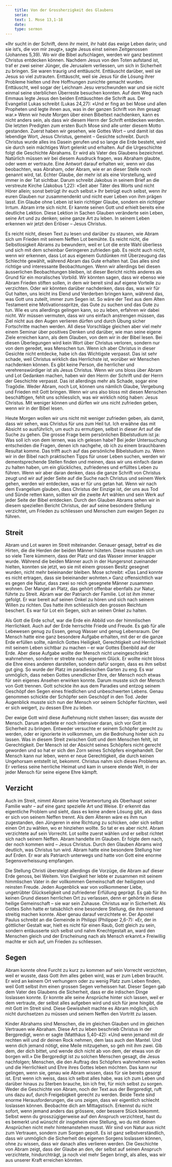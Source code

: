 ```yaml
---
    title: Von der Grossherzigkeit des Glaubens
    serie: 
    text: 1. Mose 13,1-18
    date: 
    type: sermon
---
```


«Ihr sucht in der Schrift, denn ihr meint, ihr habt das ewige Leben darin; und sie ist‘s, die von mir zeugt», sagte Jesus einst seinen Zeitgenossen (Johannes 5,39). Wo wir die Bibel aufschlagen, werden wir ganz bestimmt Christus entdecken können. Nachdem Jesus von den Toten aufstand ist, traf er zwei seiner Jünger, die Jerusalem verliessen, um sich in Sicherheit zu bringen. Sie waren traurig und enttäuscht. Enttäuscht darüber, weil sie Jesus so viel zutrauten. Enttäuscht, weil sie Jesus für die Lösung ihrer Probleme hielten und ihre Hoffnungen zunichte gemacht wurden. Enttäuscht, weil sogar der Leichnam Jesu verschwunden war und sie nicht einmal seine sterblichen Überreste besuchen konnten. Auf dem Weg nach Emmaus legte Jesus den beiden Enttäuschten die Schrift aus. Der Evangelist Lukas schreibt (Lukas 24,27): «Und er fing an bei Mose und allen Propheten und legte ihnen aus, was in der ganzen Schrift von ihm gesagt war.» Wenn wir heute Morgen über einen Bibeltext nachdenken, kann es nicht anders sein, als dass wir diesem Herrn der Schrift entdecken werden. Die letzten Predigten zum ersten Buch Mose sind alle unter diesem Motto gestanden. Zuerst haben wir gesehen, wie Gottes Wort – und damit ist das lebendige Wort, Jesus Christus, gemeint – Gesichte schreibt. Durch Christus wurde alles ins Dasein gerufen und so lange die Erde besteht, wird sie durch sein mächtiges Wort gelenkt und erhalten. Auf die Urgeschichte folgt die Geschichte Abrahams. Er wird als Vater des Glaubens bezeichnet. Natürlich müssen wir bei diesem Ausdruck fragen, was Abraham glaubte, oder wem er vertraute. Eine Antwort darauf erhalten wir, wenn wir das beobachten, was Abraham, oder Abram, wie er an dieser Stelle noch genannt wird, tat. Echter Glaube, der mehr ist als eine Vorstellung, wird immer in der Tat sichtbar. Darum schreibt Jakobus in seinem Brief an die verstreute Kirche (Jakobus 1,22): «Seit aber Täter des Worts und nicht Hörer allein; sonst betrügt ihr euch selbst.» Ihr betrügt euch selbst, wenn ihr euren Glauben nur zusammendenkt und nicht euer Leben von ihm prägen lasst. Ein Glaube ohne Leben ist kein richtiger Glaube, sondern ein richtiger Irrtum. Abram irrte sich nicht. Er kannte seinen Gott und erhielt bereits eine deutliche Lektion. Diese Lektion in Sachen Glauben veränderte sein Leben, seine Art und zu denken; seine ganze Art zu leben. In seinem Leben erkennen wir jetzt den Erlöser – Jesus Christus.

Es reicht nicht, diesen Text zu lesen und darüber zu staunen, wie Abram sich um Frieden mit seinem Neffen Lot bemühte. Es reicht nicht, die Selbstlosigkeit Abrams zu bewundern, weil er Lot die erste Wahl überliess und sich mit dem scheinbar Geringeren zufrieden gab. Es reicht auch nicht, wenn wir erkennen, dass Lot aus eigenem Gutdünken mit Überzeugung das Schlechte gewählt, während Abram das Gute erhalten hat. Das alles sind richtige und interessante Beobachtungen. Wenn wir allerdings bei diesen äusserlichen Beobachtungen bleiben, ist dieser Bericht nichts anderes als Grund für ein moralisches Vorbild. Wir könnten sagen, dass wir ebenso wie Abram Frieden stiften sollen, in dem wir bereit sind auf eigene Vorteile zu verzichten. Oder wir könnten darüber nachdenken, dass das, was wir für Gut halten, uns leicht ins Elend und Verderben bringen kann, während das, was Gott uns zuteilt, immer zum Segen ist. So wäre der Text aus dem Alten Testament eine Motivationsspritze, das Gute zu suchen und das Gute zu tun. Wie es uns allerdings gelingen kann, so zu leben, erfahren wir dabei nicht. Wir müssen vermuten, dass wir uns einfach anstrengen müssen, das Ziel nicht aus den Augen verlieren dürfen und durch Übung sicher Fortschritte machen werden. All diese Vorschläge gleichen aber viel mehr einem Seminar über positives Denken und darüber, wie man seine eigene Ziele erreichen kann, als dem Glauben, von dem wir in der Bibel lesen. Bei diesen Überlegungen wird kein Wort über Christus verloren, sondern nur von dem geredet, was Menschen tun. Wenn ich aber Christus in dieser Gesichte nicht entdecke, habe ich das Wichtigste verpasst. Das ist sehr schade, weil Christus wirklich das Herrlichste ist, worüber wir Menschen nachdenken können. Es gibt keine Person, die herrlicher und verehrenswürdiger ist als Jesus Christus. Wenn wir uns bloss über Abram und Lot Gedanken machen, haben wir den Herrn der Schrift und der Herrn der Geschichte verpasst. Das ist allerdings mehr als Schade, sogar eine Tragödie. Weder Abram, noch Lot, können uns nämlich Glaube, Vergebung und Frieden mit Gott bringen. Wenn wir uns also bloss mit diesen Menschen beschäftigen, fehlt uns schliesslich, was wir wirklich nötig haben: Jesus Christus. Mit weniger können und dürfen wir uns nicht zufrieden geben, wenn wir in der Bibel lesen.

Heute Morgen wollen wir uns nicht mit weniger zufrieden geben, als damit, dass wir sehen, was Christus für uns zum Heil tut. Ich erwähne das mit Absicht so ausführlich, um euch zu ermutigen, selbst in dieser Art auf die Suche zu gehen. Die grosse Frage beim persönlichen Bibelstudium ist ja: Was soll ich von dem lernen, was ich gelesen habe? Bei jeder Untersuchung entscheiden die Fragen, denen ich nachgehe, ob ich zu einem brauchbaren Resultat komme. Das trifft auch auf das persönliche Bibelstudium zu. Wenn wir in der Bibel nach praktischen Tipps für unser Leben suchen, werden wir dementsprechende Stellen finden und meinen, dass wir uns einfach daran zu halten haben, um ein glückliches, zufriedenes und erfülltes Leben zu führen. Wenn wir aber daran denken, dass die ganze Schrift von Christus zeugt und wir auf jeder Seite auf die Suche nach Christus und seinem Werk gehen, werden wir entdecken, was er für uns getan hat. Wenn wir nach dem Evangelium glauben, dass Christus der Einzige ist, der uns aus Tod und Sünde retten kann, sollten wir die zweite Art wählen und sein Werk auf jeder Seite der Bibel entdecken. Durch den Glauben Abrams sehen wir in diesem speziellen Bericht Christus, der auf seine besondere Stellung verzichtet, um Frieden zu schliessen und Menschen zum ewigen Segen zu führen.

## Streit

Abram und Lot waren im Streit miteinander. Genauer gesagt, betraf es die Hirten, die die Herden der beiden Männer hüteten. Diese mussten sich um so viele Tiere kümmern, dass der Platz und das Wasser immer knapper wurde. Während die beiden Männer auch in der Hungersnot zueinander hielten, konnten sie jetzt, wo sie mit einem grossen Besitz gesegnet wurden, nicht mehr beieinander bleiben. Mose schreibt: «Das Land konnte es nicht ertragen, dass sie beieinander wohnten.» Ganz offensichtlich war es gegen die Natur, dass zwei so reich gesegnete Männer zusammen wohnen. Der Mangel an Platz, das gehört offenbar ebenfalls zur Natur, führte zu Streit. Abram war der Patriarch der Familie. Lot ist ihm immer gefolgt. Er war bereit auf seinen Onkel zu hören und sich nach seinem Willen zu richten. Das hatte ihm schliesslich den grossen Reichtum beschert. Es war für Lot ein Segen, sich an seinen Onkel zu halten.

Als Gott die Erde schuf, war die Erde ein Abbild von der himmlischen Herrlichkeit. Auch auf der Erde herrschte Friede und Freude. Es gab für alle Lebewesen genug zu Essen, genug Wasser und genug Lebensraum. Der Mensch hatte eine ganz besondere Aufgabe erhalten, mit der er die ganze Erde erfüllen sollte, nämlich Gottes Heiligkeit, Gerechtigkeit und Herrlichkeit mit seinem Leben sichtbar zu machen – er war Gottes Ebenbild auf der Erde. Aber diese Aufgabe wollte der Mensch nicht uneingeschränkt wahrnehmen, sondern er strebte nach eigenem Glück. Er wollte nicht bloss die Ehre eines anderen darstellen, sondern dafür sorgen, dass es ihm selbst gut ging. So wurde der Platz im paradiesischen Garten zu eng. Es war unmöglich, dass neben Gottes unendlicher Ehre, der Mensch noch etwas für sein eigenes Ansehen erwirken konnte. Darum musste sich der Mensch von Gott trennen. Gott schickte ihn aus dem Paradies und entzog seinem Geschöpf den Segen eines friedlichen und unbeschwerten Lebens. Genau genommen schickte der Schöpfer sein Geschöpf in den Tod. Jeder Augenblick musste sich nun der Mensch vor seinem Schöpfer fürchten, weil er sich weigert, zu dessen Ehre zu leben.

Der ewige Gott wird diese Auflehnung nicht stehen lassen; das wusste der Mensch. Darum arbeitete er noch intensiver daran, sich vor Gott in Sicherheit zu bringen. Entweder versuchte er seinem Schöpfer gerecht zu werden, oder er ignorierte in vollkommen, um die Bedrohung hinter sich zu lassen. Was in diesem Streit zwischen Gott und dem Menschen fehlt, ist Gerechtigkeit. Der Mensch ist der Absicht seines Schöpfers nicht gerecht geworden und so hat er sich den Zorn seines Schöpfers eingehandelt. Der Mensch kann nur leben, wenn er neue Gerechtigkeit, die durch keinen Ungehorsam entstellt ist, bekommt. Christus nahm sich dieses Problems an. Er verliess seine herrliche Heimat und kam in unsere elende Welt, in der jeder Mensch für seine eigene Ehre kämpft.

## Verzicht

Auch im Streit, nimmt Abram seine Verantwortung als Oberhaupt seiner Familie wahr – auf eine ganz spezielle Art und Weise. Er erkennt das eigentliche Problem und sieht, dass es keine andere Lösung gibt, als dass er sich von seinem Neffen trennt. Als dem Älteren wäre es ihm nun zugestanden, den Jüngeren in eine Richtung zu schicken, oder sich selbst einen Ort zu wählen, wo er hinziehen wollte. So tat er es aber nicht. Abram verzichtete auf sein Vorrecht. Lot sollte zuerst wählen und er selbst richtet sich nach seinem Neffen. Abram handelte im Glauben. Er folgte dem nach, der noch kommen wird – Jesus Christus. Durch den Glauben Abrams wird deutlich, was Christus tun wird. Abram hatte eine besondere Stellung hier auf Erden. Er war als Patriarch unterwegs und hatte von Gott eine enorme Segensverheissung empfangen.

Die Stellung Christi übersteigt allerdings die Vorzüge, die Abram auf dieser Erde genoss, bei Weitem. Von Ewigkeit her lebte er zusammen mit seinem himmlischen Vater in der vollkommen Gemeinschaft der heiligsten und reinsten Freude. Jeden Augenblick war von vollkommener Liebe, ungetrübter Glückseligkeit und zufriedener Erfüllung geprägt. Es gab für ihn keinen Grund diesen herrlichen Ort zu verlassen, denn er gehörte in diese heilige Gemeinschaft – sie war sein Zuhause. Christus war in Sicherheit. Als Gottes Sohn hatte er tatsächlich eine besondere Stellung, die ihm niemand streitig machen konnte. Aber genau darauf verzichtete er. Der Apostel Paulus schreibt an die Gemeinde in Philippi (Philipper 2,6-7): «Er, der in göttlicher Gestalt war, hielt es nicht für einen Raub, Gott gleich zu sein, sondern entäusserte sich selbst und nahm Knechtgestalt an, ward den Menschen gleich und der Erscheinung nach als Mensch erkannt.» Freiwillig machte er sich auf, um Frieden zu schliessen.

## Segen

Abram konnte ohne Furcht zu kurz zu kommen auf sein Vorrecht verzichten, weil er wusste, dass Gott ihm alles geben wird, was er zum Leben braucht. Er wird an keinem Ort verhungern oder zu wenig Platz zum Leben finden, weil Gott selbst ihm einen grossen Segen verheissen hat. Dieser Segen gab dem Vater des Glaubens die Sicherheit, dass er die irdischen Dinge loslassen konnte. Er konnte alle seine Ansprüche hinter sich lassen, weil er dem vertraute, der selbst alles aufgeben wird und sich für jene hingibt, die mit Gott im Streit sind. Diese Gewissheit machte es Abram möglich, sich nicht durchsetzen zu müssen und seinem Neffen den Vortritt zu lassen.

Kinder Abrahams sind Menschen, die im gleichen Glauben und im gleichen Vertrauen wie Abraham. Diese Art zu leben beschrieb Christus in der Bergpredigt, wenn er sagte (Matthäus 5,40-42): «Und wenn jemand mit dir rechten will und dir deinen Rock nehmen, dem lass auch den Mantel. Und wenn dich jemand nötigt, eine Meile mitzugehen, so geh mit ihm zwei. Gib dem, der dich bittet, und wende dich nicht ab von dem, der etwas von dir borgen will.» Die Bergpredigt ist zu solchen Menschen gesagt, die Jesus nachfolgen; Menschen, die den Auftrag des Schöpfers wahrnehmen wollen und die Herrlichkeit und Ehre ihres Gottes leben möchten. Das kann nur gelingen, wenn sie, genau wie Abram wissen, dass für sie bereits gesorgt ist. Erst wenn ich weiss, dass ich selbst alles habe, was ich zum Leben und darüber hinaus zu Sterben brauche, bin ich frei, für mich selbst zu sorgen. Weder die Geschichte von Abram, noch der Text aus der Bergpredigt, ruft uns dazu auf, durch Freigebigkeit gerecht zu werden. Beide Texte sind enorme Herausforderungen, die uns zeigen, dass wir eigentlich schlecht loslassen können. Beobachte dich am Mittagstisch. Erkennst du nicht sofort, wenn jemand anders das grössere, oder bessere Stück bekommt. Selbst wenn du grosszügigerweise auf den Anspruch verzichtest, hast du es bemerkt und wünscht dir insgeheim eine Stellung, wo du mit deinen Ansprüchen nicht mehr hintenanstehen musst. Wir sind von Natur aus nicht zum Vertrauen, sondern zum Sorgen gepolt. Es ist ganz selbstverständlich, dass wir unmöglich die Sicherheit des eigenen Sorgens loslassen können, ohne zu wissen, dass wir danach alles verlieren werden. Die Geschichte von Abram zeigt, dass der Glaube an den, der selbst auf seinen Anspruch verzichtete, hindurchträgt, ja noch viel mehr Segen bringt, als alles, was wir aus unserer Kraft erreichen könnten.

